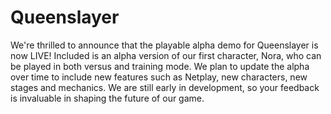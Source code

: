 # Queenslayer
We're thrilled to announce that the playable alpha demo for Queenslayer is now LIVE!  Included is an alpha version of our first character, Nora, who can be played in both versus and training mode. We plan to update the alpha over time to include new features such as Netplay, new characters, new stages and mechanics. We are still early in development, so your feedback is invaluable in shaping the future of our game. 
